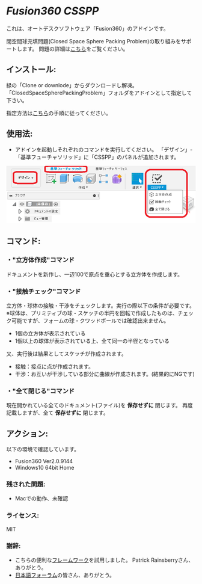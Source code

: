 # ***Fusion360 CSSPP***

これは、オートデスクソフトウェア「Fusion360」のアドインです。

閉空間球充填問題(Closed Space Sphere Packing Problem)の取り組みをサポートします。
問題の詳細は[こちら](https://forums.autodesk.com/t5/fusion-360-ri-ben-yu/wen-tidesu/td-p/9225621)をご覧ください。


## インストール:
緑の「Clone or downlode」からダウンロードし解凍。「ClosedSpaceSpherePackingProblem」フォルダをアドインとして指定して下さい。

指定方法は[こちら](https://knowledge.autodesk.com/ja/support/fusion-360/troubleshooting/caas/sfdcarticles/sfdcarticles/JPN/How-to-install-an-ADD-IN-and-Script-in-Fusion-360.html)の手順に従ってください。



## 使用法:

+ アドインを起動しそれぞれのコマンドを実行してください。
「デザイン」-「基準フューチャソリッド」に「CSSPP」のパネルが追加されます。

<img src="./resources/panel.png">

## コマンド:

### ・"立方体作成"コマンド
ドキュメントを新作し、一辺100で原点を重心とする立方体を作成します。

### ・"接触チェック"コマンド
立方体・球体の接触・干渉をチェックします。実行の際以下の条件が必要です。
※球体は、プリミティブの球・スケッチの半円を回転で作成したものは、チェック可能ですが、フォームの球・クワッドボールでは確認出来ません。
+ 1個の立方体が表示されている
+ 1個以上の球体が表示されている上、全て同一の半径となっている

又、実行後は結果としてスケッチが作成されます。
+ 接触：接点に点が作成されます。
+ 干渉：お互いが干渉している部分に曲線が作成されます。(結果的にNGです)

### ・"全て閉じる"コマンド
現在開かれている全てのドキュメント(ファイル)を **保存せずに** 閉じます。
再度記載しますが、全て **保存せずに** 閉じます。

## アクション:
以下の環境で確認しています。
 + Fusion360 Ver2.0.9144
 + Windows10 64bit Home

### 残された問題:
+ Macでの動作、未確認

### ライセンス:
MIT

### 謝辞:
+ こちらの便利な[フレームワーク](https://github.com/tapnair/Fusion360AddinSkeleton)を試用しました。
 Patrick Rainsberryさん、ありがとう。
+ [日本語フォーラム](https://forums.autodesk.com/t5/fusion-360-ri-ben-yu/bd-p/707)の皆さん、ありがとう。